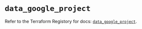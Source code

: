 # `data_google_project`

Refer to the Terraform Registory for docs: [`data_google_project`](https://registry.terraform.io/providers/hashicorp/google-beta/4.66.0/docs/data-sources/google_project).
